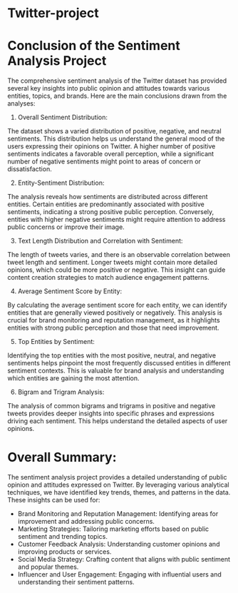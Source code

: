 # Twitter-project

# Conclusion of the Sentiment Analysis Project
The comprehensive sentiment analysis of the Twitter dataset has provided several key insights into public opinion and attitudes towards various entities, topics, and brands. Here are the main conclusions drawn from the analyses:

1) Overall Sentiment Distribution:

The dataset shows a varied distribution of positive, negative, and neutral sentiments. This distribution helps us understand the general mood of the users expressing their opinions on Twitter. A higher number of positive sentiments indicates a favorable overall perception, while a significant number of negative sentiments might point to areas of concern or dissatisfaction.

2) Entity-Sentiment Distribution:

The analysis reveals how sentiments are distributed across different entities. Certain entities are predominantly associated with positive sentiments, indicating a strong positive public perception. Conversely, entities with higher negative sentiments might require attention to address public concerns or improve their image.

3) Text Length Distribution and Correlation with Sentiment:

The length of tweets varies, and there is an observable correlation between tweet length and sentiment. Longer tweets might contain more detailed opinions, which could be more positive or negative. This insight can guide content creation strategies to match audience engagement patterns.

4) Average Sentiment Score by Entity:

By calculating the average sentiment score for each entity, we can identify entities that are generally viewed positively or negatively. This analysis is crucial for brand monitoring and reputation management, as it highlights entities with strong public perception and those that need improvement.

5) Top Entities by Sentiment:

Identifying the top entities with the most positive, neutral, and negative sentiments helps pinpoint the most frequently discussed entities in different sentiment contexts. This is valuable for brand analysis and understanding which entities are gaining the most attention.

6) Bigram and Trigram Analysis:

The analysis of common bigrams and trigrams in positive and negative tweets provides deeper insights into specific phrases and expressions driving each sentiment. This helps understand the detailed aspects of user opinions.

# Overall Summary:
The sentiment analysis project provides a detailed understanding of public opinion and attitudes expressed on Twitter. By leveraging various analytical techniques, we have identified key trends, themes, and patterns in the data. These insights can be used for:

* Brand Monitoring and Reputation Management: Identifying areas for improvement and addressing public concerns.
* Marketing Strategies: Tailoring marketing efforts based on public sentiment and trending topics.
* Customer Feedback Analysis: Understanding customer opinions and improving products or services.
* Social Media Strategy: Crafting content that aligns with public sentiment and popular themes.
* Influencer and User Engagement: Engaging with influential users and understanding their sentiment patterns.

